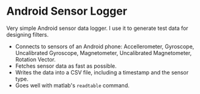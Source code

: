 # Android Sensor Logger 

Very simple Android sensor data logger. I use it to generate test data for designing filters. 

* Connects to sensors of an Android phone: Accellerometer, Gyroscope, Uncalibrated Gyroscope, Magnetometer, Uncalibrated Magnetometer, Rotation Vector.
* Fetches sensor data as fast as possible.
* Writes the data into a CSV file, including a timestamp and the sensor type. 
* Goes well with matlab's `readtable` command. 

